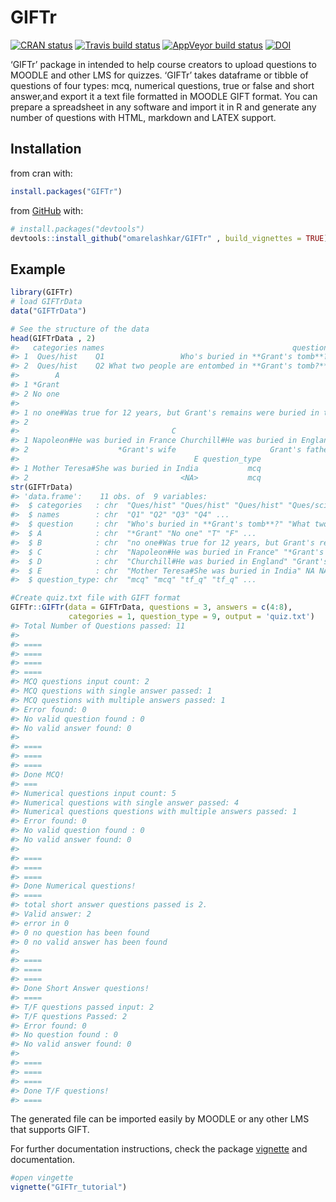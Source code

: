 
<!-- README.md is generated from README.Rmd. Please edit that file -->

# GIFTr

<!-- badges: start -->

[![CRAN
status](https://www.r-pkg.org/badges/version/GIFTr)](https://CRAN.R-project.org/package=GIFTr)
[![Travis build
status](https://travis-ci.org/omarelashkar/GIFTr.svg?branch=master)](https://travis-ci.org/omarelashkar/GIFTr)
[![AppVeyor build
status](https://ci.appveyor.com/api/projects/status/github/omarelashkar/GIFTr?branch=master&svg=true)](https://ci.appveyor.com/project/omarelashkar/GIFTr)
[![DOI](https://zenodo.org/badge/208570969.svg)](https://zenodo.org/badge/latestdoi/208570969)
<!-- badges: end -->

‘GIFTr’ package in intended to help course creators to upload questions
to MOODLE and other LMS for quizzes. ‘GIFTr’ takes dataframe or tibble
of questions of four types: mcq, numerical questions, true or false and
short answer,and export it a text file formatted in MOODLE GIFT format.
You can prepare a spreadsheet in any software and import it in R and
generate any number of questions with HTML, markdown and LATEX support.

## Installation

from cran with:

``` r
install.packages("GIFTr")
```

from [GitHub](https://github.com/) with:

``` r
# install.packages("devtools")
devtools::install_github("omarelashkar/GIFTr" , build_vignettes = TRUE)
```

## Example

``` r
library(GIFTr)
# load GIFTrData
data("GIFTrData")

# See the structure of the data
head(GIFTrData , 2)
#>   categories names                                          question
#> 1  Ques/hist    Q1                 Who's buried in **Grant's tomb**?
#> 2  Ques/hist    Q2 What two people are entombed in **Grant's tomb?**
#>        A
#> 1 *Grant
#> 2 No one
#>                                                                                   B
#> 1 no one#Was true for 12 years, but Grant's remains were buried in the tomb in 1897
#> 2                                                                            *Grant
#>                                  C                                  D
#> 1 Napoleon#He was buried in France Churchill#He was buried in England
#> 2                    *Grant's wife                     Grant's father
#>                                       E question_type
#> 1 Mother Teresa#She was buried in India           mcq
#> 2                                  <NA>           mcq
str(GIFTrData)
#> 'data.frame':    11 obs. of  9 variables:
#>  $ categories   : chr  "Ques/hist" "Ques/hist" "Ques/hist" "Ques/science" ...
#>  $ names        : chr  "Q1" "Q2" "Q3" "Q4" ...
#>  $ question     : chr  "Who's buried in **Grant's tomb**?" "What two people are entombed in **Grant's tomb?**" "Grant was buried in a tomb in New York City" "The sun rises in the West." ...
#>  $ A            : chr  "*Grant" "No one" "T" "F" ...
#>  $ B            : chr  "no one#Was true for 12 years, but Grant's remains were buried in the tomb in 1897" "*Grant" NA NA ...
#>  $ C            : chr  "Napoleon#He was buried in France" "*Grant's wife" NA NA ...
#>  $ D            : chr  "Churchill#He was buried in England" "Grant's father" NA NA ...
#>  $ E            : chr  "Mother Teresa#She was buried in India" NA NA NA ...
#>  $ question_type: chr  "mcq" "mcq" "tf_q" "tf_q" ...

#Create quiz.txt file with GIFT format 
GIFTr::GIFTr(data = GIFTrData, questions = 3, answers = c(4:8), 
             categories = 1, question_type = 9, output = 'quiz.txt')
#> Total Number of Questions passed: 11
#> 
#> ====
#> ====
#> ====
#> ====
#> MCQ questions input count: 2 
#> MCQ questions with single answer passed: 1 
#> MCQ questions with multiple answers passed: 1 
#> Error found: 0 
#> No valid question found : 0 
#> No valid answer found: 0
#> 
#> ====
#> ====
#> ====
#> Done MCQ!
#> ===
#> Numerical questions input count: 5 
#> Numerical questions with single answer passed: 4 
#> Numerical questions questions with multiple answers passed: 1 
#> Error found: 0 
#> No valid question found : 0 
#> No valid answer found: 0
#> 
#> ====
#> ====
#> ====
#> Done Numerical questions!
#> ====
#> total short answer questions passed is 2. 
#> Valid answer: 2 
#> error in 0 
#> 0 no question has been found 
#> 0 no valid answer has been found
#> 
#> ====
#> ====
#> ====
#> Done Short Answer questions!
#> ====
#> T/F questions passed input: 2 
#> T/F questions Passed: 2 
#> Error found: 0 
#> No question found : 0 
#> No valid answer found: 0
#> 
#> ====
#> ====
#> ====
#> Done T/F questions!
#> ====
```

The generated file can be imported easily by MOODLE or any other LMS
that supports GIFT.

For further documentation instructions, check the package
[vignette](https://cran.r-project.org/web/packages/GIFTr/vignettes/GIFTr_tutorial.html)
and documentation.

``` r
#open vingette
vignette("GIFTr_tutorial")
```
